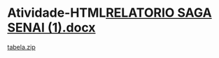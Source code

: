 # Atividade-HTML[RELATORIO SAGA SENAI (1).docx](https://github.com/user-attachments/files/16984754/RELATORIO.SAGA.SENAI.1.docx)
[tabela.zip](https://github.com/user-attachments/files/17018483/tabela.zip)
